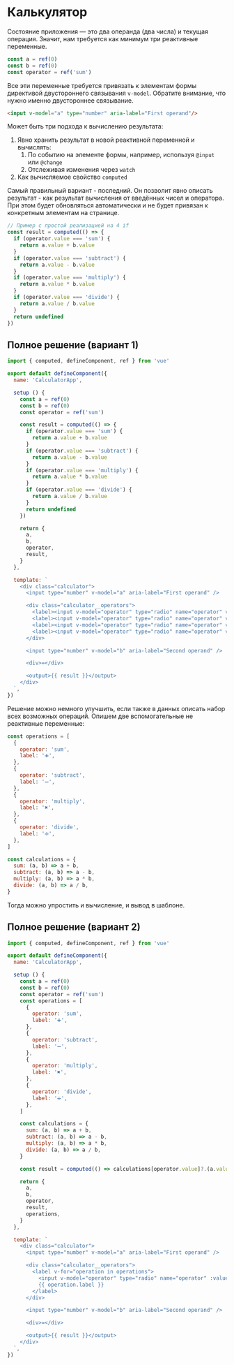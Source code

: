 # Калькулятор

Состояние приложения — это два операнда (два числа) и текущая операция. Значит, нам требуется как минимум три реактивные
переменные.

```js
const a = ref(0)
const b = ref(0)
const operator = ref('sum')
```

Все эти переменные требуется привязать к элементам формы директивой двустороннего связывания `v-model`. Обратите
внимание, что нужно именно двустороннее связывание.

```html
<input v-model="a" type="number" aria-label="First operand"/>
```

Может быть три подхода к вычислению результата:

1. Явно хранить результат в новой реактивной переменной и вычислять:
   1. По событию на элементе формы, например, используя `@input` или `@change`
   2. Отслеживая изменения через `watch`
2. Как вычисляемое свойство `computed`

Самый правильный вариант - последний. Он позволит явно описать результат - как результат вычисления от введённых чисел и
оператора. При этом будет обновляться автоматически и не будет привязан к конкретным элементам на странице.

```js
// Пример с простой реализацией на 4 if
const result = computed(() => {
  if (operator.value === 'sum') {
    return a.value + b.value
  }
  if (operator.value === 'subtract') {
    return a.value - b.value
  }
  if (operator.value === 'multiply') {
    return a.value * b.value
  }
  if (operator.value === 'divide') {
    return a.value / b.value
  }
  return undefined
})
```

## Полное решение (вариант 1)

```js
import { computed, defineComponent, ref } from 'vue'

export default defineComponent({
  name: 'CalculatorApp',

  setup () {
    const a = ref(0)
    const b = ref(0)
    const operator = ref('sum')

    const result = computed(() => {
      if (operator.value === 'sum') {
        return a.value + b.value
      }
      if (operator.value === 'subtract') {
        return a.value - b.value
      }
      if (operator.value === 'multiply') {
        return a.value * b.value
      }
      if (operator.value === 'divide') {
        return a.value / b.value
      }
      return undefined
    })

    return {
      a,
      b,
      operator,
      result,
    }
  },

  template: `
    <div class="calculator">
      <input type="number" v-model="a" aria-label="First operand" />

      <div class="calculator__operators">
        <label><input v-model="operator" type="radio" name="operator" value="sum"/>➕</label>
        <label><input v-model="operator" type="radio" name="operator" value="subtract"/>➖</label>
        <label><input v-model="operator" type="radio" name="operator" value="multiply"/>✖</label>
        <label><input v-model="operator" type="radio" name="operator" value="divide"/>➗</label>
      </div>

      <input type="number" v-model="b" aria-label="Second operand" />

      <div>=</div>

      <output>{{ result }}</output>
    </div>
  `,
})
```

Решение можно немного улучшить, если также в данных описать набор всех возможных операций. Опишем две вспомогательные не
реактивные переменные:

```js
const operations = [
  {
    operator: 'sum',
    label: '➕',
  },
  {
    operator: 'subtract',
    label: '➖',
  },
  {
    operator: 'multiply',
    label: '✖',
  },
  {
    operator: 'divide',
    label: '➗',
  },
]

const calculations = {
  sum: (a, b) => a + b,
  subtract: (a, b) => a - b,
  multiply: (a, b) => a * b,
  divide: (a, b) => a / b,
}
```

Тогда можно упростить и вычисление, и вывод в шаблоне.

## Полное решение (вариант 2)

```js
import { computed, defineComponent, ref } from 'vue'

export default defineComponent({
  name: 'CalculatorApp',

  setup () {
    const a = ref(0)
    const b = ref(0)
    const operator = ref('sum')
    const operations = [
      {
        operator: 'sum',
        label: '➕',
      },
      {
        operator: 'subtract',
        label: '➖',
      },
      {
        operator: 'multiply',
        label: '✖',
      },
      {
        operator: 'divide',
        label: '➗',
      },
    ]

    const calculations = {
      sum: (a, b) => a + b,
      subtract: (a, b) => a - b,
      multiply: (a, b) => a * b,
      divide: (a, b) => a / b,
    }

    const result = computed(() => calculations[operator.value]?.(a.value, b.value))

    return {
      a,
      b,
      operator,
      result,
      operations,
    }
  },

  template: `
    <div class="calculator">
      <input type="number" v-model="a" aria-label="First operand" />

      <div class="calculator__operators">
        <label v-for="operation in operations">
          <input v-model="operator" type="radio" name="operator" :value="operation.operator"/>
          {{ operation.label }}
        </label>
      </div>

      <input type="number" v-model="b" aria-label="Second operand" />

      <div>=</div>

      <output>{{ result }}</output>
    </div>
  `,
})
```
